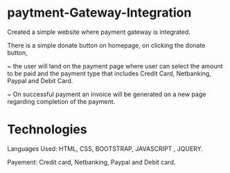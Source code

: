 # paytment-Gateway-Integration
Created a simple website where payment gateway is integrated.


 There is a simple donate button on homepage, on clicking the donate button,
 
~ the user will land on the payment page where user can select the amount to be paid and the payment type that includes Credit Card, Netbanking, Paypal and Debit Card.

~ On successful payment an invoice will be generated on a new page regarding completion of the payment.

# Technologies

Languages Used: HTML, CSS, BOOTSTRAP, JAVASCRIPT , JQUERY.

Payement: Credit card, Netbanking, Paypal and Debit card.
